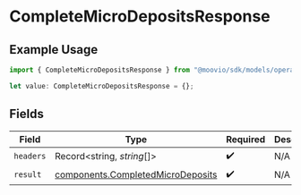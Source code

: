 # CompleteMicroDepositsResponse

## Example Usage

```typescript
import { CompleteMicroDepositsResponse } from "@moovio/sdk/models/operations";

let value: CompleteMicroDepositsResponse = {};
```

## Fields

| Field                                                                                  | Type                                                                                   | Required                                                                               | Description                                                                            |
| -------------------------------------------------------------------------------------- | -------------------------------------------------------------------------------------- | -------------------------------------------------------------------------------------- | -------------------------------------------------------------------------------------- |
| `headers`                                                                              | Record<string, *string*[]>                                                             | :heavy_check_mark:                                                                     | N/A                                                                                    |
| `result`                                                                               | [components.CompletedMicroDeposits](../../models/components/completedmicrodeposits.md) | :heavy_check_mark:                                                                     | N/A                                                                                    |